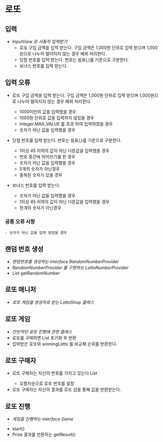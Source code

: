 # 로또

## 입력
 * _InputView 로 사용자 입력받기_
   - 로또 구입 금액을 입력 받는다. 구입 금액은 1,000원 단위로 입력 받으며 1,000원으로 나누어 떨어지지 않는 경우 예외 처리한다.
   - 당첨 번호를 입력 받는다. 번호는 쉼표(,)를 기준으로 구분한다.
   - 보너스 번호를 입력 받는다.

## 입력 오류
   - 로또 구입 금액을 입력 받는다. 구입 금액은 1,000원 단위로 입력 받으며 1,000원으로 나누어 떨어지지 않는 경우 예외 처리한다.
     * 1000미만의 값을 입력했을 경우
     + 1000원 단위로 값을 입력하지 않았을 경우
     + Integer.MAX_VALUE 를 초과 하여 입력하였을 경우
     + 숫자가 아닌 값을 입력했을 경우</br>

   - 당첨 번호를 입력 받는다. 번호는 쉼표(,)를 기준으로 구분한다.
     * 1이상 45 이하의 값이 아닌 다른값을 입력했을 경우
     + 번호 중간에 띄어쓰기를 한 경우
     + 숫자가 아닌 값을 입력했을 경우
     + 5개의 숫자가 아닌경우</br>
     + 중복된 숫자가 있을 경우

   - 보너스 번호를 입력 받는다.
     * 숫자가 아닌 값을 입력했을 경우
     + 1이상 45 이하의 값이 아닌 다른값을 입력했을 경우
     + 한개의 숫자가 아닌경우

### 공통 오류 사항
    - 숫자가 아닌 값을 입력 받았을 경우

## 랜덤 번호 생성
 * _랜덤번호를 생성하는 interface RandomNumberProvider_
 * _RandomNumberProvider 를 구현하는 LottoNumberProvider_
 * List<Integer> getRandomNumber

## 로또 매니저
* _로또 게임을 생성자로 받는 LottoShop 클래스_

## 로또 게임
* _전반적인 로또 진행에 관한 클래스_
* 로또를 구매하면 List<Lotto> 초기화 후 반환
* 입력받은 로또와 winningLotto 를 비교해 순위를 반환한다.

## 로또 구매자
 - 로또 구매자는 자신의 번호를 가지고 있는다 List<Lotto>
    * 오름차순으로 로또 번호를 설정
 - 로또 구매자는 자신의 결과를 로또 샵을 통해 값을 반환받는다.

## 로또 진행
   - _게임을 진행하는 interface Game_
   * start()
   * Prize 결과를 반환하는 getResult()
